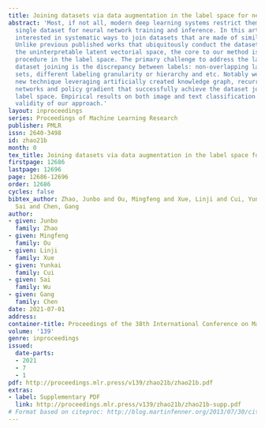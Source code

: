 ```yaml
---
title: Joining datasets via data augmentation in the label space for neural networks
abstract: 'Most, if not all, modern deep learning systems restrict themselves to a
  single dataset for neural network training and inference. In this article, we are
  interested in systematic ways to join datasets that are made of similar purposes.
  Unlike previous published works that ubiquitously conduct the dataset joining in
  the uninterpretable latent vectorial space, the core to our method is an augmentation
  procedure in the label space. The primary challenge to address the label space for
  dataset joining is the discrepancy between labels: non-overlapping label annotation
  sets, different labeling granularity or hierarchy and etc. Notably we propose a
  new technique leveraging artificially created knowledge graph, recurrent neural
  networks and policy gradient that successfully achieve the dataset joining in the
  label space. Empirical results on both image and text classification justify the
  validity of our approach.'
layout: inproceedings
series: Proceedings of Machine Learning Research
publisher: PMLR
issn: 2640-3498
id: zhao21b
month: 0
tex_title: Joining datasets via data augmentation in the label space for neural networks
firstpage: 12686
lastpage: 12696
page: 12686-12696
order: 12686
cycles: false
bibtex_author: Zhao, Junbo and Ou, Mingfeng and Xue, Linji and Cui, Yunkai and Wu,
  Sai and Chen, Gang
author:
- given: Junbo
  family: Zhao
- given: Mingfeng
  family: Ou
- given: Linji
  family: Xue
- given: Yunkai
  family: Cui
- given: Sai
  family: Wu
- given: Gang
  family: Chen
date: 2021-07-01
address:
container-title: Proceedings of the 38th International Conference on Machine Learning
volume: '139'
genre: inproceedings
issued:
  date-parts:
  - 2021
  - 7
  - 1
pdf: http://proceedings.mlr.press/v139/zhao21b/zhao21b.pdf
extras:
- label: Supplementary PDF
  link: http://proceedings.mlr.press/v139/zhao21b/zhao21b-supp.pdf
# Format based on citeproc: http://blog.martinfenner.org/2013/07/30/citeproc-yaml-for-bibliographies/
---
```

